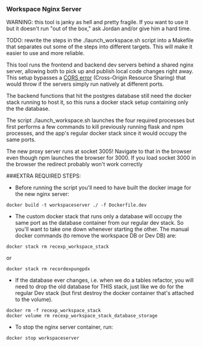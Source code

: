 
### Workspace Nginx Server

WARNING: this tool is janky as hell and pretty fragile. If you want to use it but it doesn't run "out of the box," ask Jordan and/or give him a hard time.

TODO: rewrite the steps in the ./launch_workspace.sh script into a Makefile that separates out some of the steps into different targets. This will make it easier to use and more reliable.

This tool runs the frontend and backend dev servers behind a shared nginx server, allowing both to pick up and publish local code changes right away. This setup bypasses a [CORS error](https://developer.mozilla.org/en-US/docs/Glossary/CORS) (Cross-Origin Resource Sharing) that would throw if the servers simply run natively at different ports.

The backend functions that hit the postgres database still need the docker stack running to host it, so this runs a docker stack setup containing only the the database.

The script ./launch_workspace.sh launches the four required processes but first performs a few commands to kill previously running flask and npm processes, and the app's regular docker stack since it would occupy the same ports.

The new proxy server runs at socket 3005! Navigate to that in the browser even though npm launches the browser for 3000. If you load socket 3000 in the browser the redirect probably won't work correctly

###EXTRA REQUIRED STEPS:

 - Before running the script you'll need to have built the docker image for the new nginx server:

`docker build -t workspaceserver ./ -f Dockerfile.dev`


 - The custom docker stack that runs only a database will occupy the same port as the database container from our regular dev stack. So you'll want to take one down whenever starting the other. The manual docker commands (to remove the workspace DB or Dev DB) are:

`docker stack rm recexp_workspace_stack `

or

`docker stack rm recordexpungpdx `

 - If the database ever changes, i.e. when we do a tables refactor, you will need to drop the old database for THIS stack, just like we do for the regular Dev stack (but first destroy the docker container that's attached to the volume).

```
docker rm -f recexp_workspace_stack
docker volume rm recexp_workspace_stack_database_storage

```

 - To stop the nginx server container, run:

`docker stop workspaceserver`
